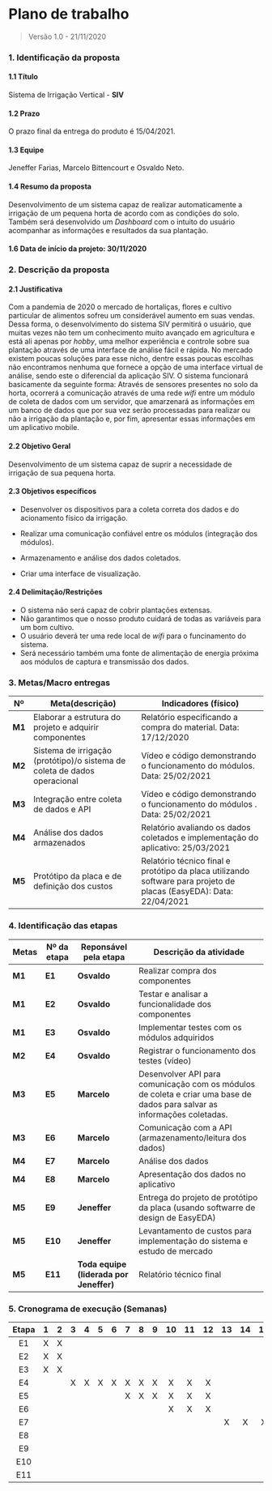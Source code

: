 # Plano de trabalho

> Versão 1.0 - 21/11/2020

### 1. Identificação da proposta

#### 1.1 Título

Sistema de Irrigação Vertical - **SIV**

#### 1.2 Prazo

O prazo final da entrega do produto é 15/04/2021.

#### 1.3 Equipe

Jeneffer Farias, Marcelo Bittencourt e Osvaldo Neto.

#### 1.4 Resumo da proposta

Desenvolvimento de um sistema capaz de realizar automaticamente a irrigação de um pequena horta de 
acordo com as condições do solo. Também será desenvolvido um *Dashboard* com o intuito do usuário 
acompanhar as informações e resultados da sua plantação.

#### 1.6 Data de início da projeto: 30/11/2020

### 2. Descrição da proposta

#### 2.1 Justificativa

Com a pandemia de 2020 o mercado de hortaliças, flores e cultivo particular de alimentos sofreu um 
considerável aumento em suas vendas. Dessa forma, o desenvolvimento do sistema SIV permitirá o usuário,
que muitas vezes não tem um conhecimento muito avançado em agricultura e está ali apenas por *hobby*,
uma melhor experiência e controle sobre sua plantação através de uma interface de análise fácil e rápida.
No mercado existem poucas soluções para esse nicho, dentre essas poucas escolhas não encontramos nenhuma 
que fornece a opção de uma interface virtual de análise, sendo este o diferencial da aplicação SIV.
O sistema funcionará basicamente da seguinte forma: Através de sensores presentes no solo da horta, ocorrerá a
comunicação através de uma rede *wifi* entre um módulo de coleta de dados com um servidor, que amarzenará as informações 
em um banco de dados que por sua vez serão processadas para realizar ou não a irrigação da plantação e, por fim,
apresentar essas informações em um aplicativo mobile.

#### 2.2 Objetivo Geral

Desenvolvimento de um sistema capaz de suprir a necessidade de irrigação de sua pequena horta.

#### 2.3 Objetivos específicos

- Desenvolver os dispositivos para a coleta correta dos dados e do acionamento físico da irrigação.

- Realizar uma comunicação confiável entre os módulos (integração dos módulos).

- Armazenamento e análise dos dados coletados.

- Criar uma interface de visualização.

  

#### 2.4 Delimitação/Restrições

- O sistema não será capaz de cobrir plantações extensas.
- Não garantimos que o nosso produto cuidará de todas as variáveis para um bom cultivo.
- O usuário deverá ter uma rede local de *wifi* para o funcinamento do sistema.
- Será necessário também uma fonte de alimentação de energia próxima aos módulos de captura e transmissão dos dados.

### 3. Metas/Macro entregas



| Nº     | Meta(descrição)                                              | Indicadores (físico)                                         |
| ------ | ------------------------------------------------------------ | ------------------------------------------------------------ |
| **M1** | Elaborar a estrutura do projeto e adquirir componentes       | Relatório especificando a compra do material. Data: 17/12/2020                 |
| **M2** | Sistema de irrigação (protótipo)/o sistema de coleta de dados operacional | Vídeo e código demonstrando o funcionamento do módulos. Data: 25/02/2021       |
| **M3** | Integração entre coleta de dados e API                       | Vídeo e código demonstrando o funcionamento do módulos . Data: 25/02/2021     |
| **M4** | Análise dos dados armazenados                                | Relatório avaliando os dados coletados e implementação do aplicativo: 25/03/2021 |
| **M5** | Protótipo da placa e de definição dos custos                 | Relatório técnico final e protótipo da placa utilizando software para projeto de placas (EasyEDA): Data: 22/04/2021 |



### 4. Identificação das etapas



| Metas  | Nº da etapa | Reponsável pela etapa | Descrição da atividade                                       |
| ------ | ----------- | --------------------- | ------------------------------------------------------------ |
| **M1** | **E1**      | **Osvaldo**           | Realizar compra dos componentes                              |
| **M1** | **E2**      | **Osvaldo**           | Testar e analisar a funcionalidade dos componentes           |
| **M1** | **E3**      | **Osvaldo**           | Implementar testes com os módulos adquiridos                 |
| **M2** | **E4**      | **Osvaldo**           | Registrar o funcionamento dos testes  (vídeo)                |
| **M3** | **E5**      | **Marcelo**          | Desenvolver API para comunicação com os módulos de coleta e criar uma base de dados para salvar as informações coletadas. |
| **M3** | **E6**      | **Marcelo**          | Comunicação com a API (armazenamento/leitura dos dados)      |
| **M4** | **E7**      | **Marcelo**          | Análise dos dados                                            |
| **M4** | **E8**      | **Marcelo**           | Apresentação dos dados no aplicativo                         |
| **M5** | **E9**      | **Jeneffer**           | Entrega do projeto de protótipo da placa (usando softwarre de design de EasyEDA) |
| **M5** | **E10**     | **Jeneffer**           | Levantamento de custos para implementação do sistema  e    estudo de mercado    |
| **M5** | **E11**     | **Toda equipe (liderada por Jeneffer)**       | Relatório técnico final                                      |



### 5. Cronograma de execução (Semanas)

| Etapa | 1 | 2 | 3 | 4 | 5 | 6 | 7 | 8 | 9 | 10 | 11 | 12 | 13 | 14 | 15 | 16 | 17 | 18 | 19 | 20 | 21 | 22 | 23 | 24 |
|:-----:|:-:|:-:|:-:|:-:|:-:|:-:|:-:|:-:|:-:|:--:|:--:|:--:|:--:|:--:|:--:|:--:|:--:|:--:|:--:|:--:|:--:|:--:|:--:|:--:|
|   E1  | X | X |   |   |   |   |   |   |   |    |    |    |    |    |    |    |    |    |    |    |    |    |    |    |
|   E2  | X | X |   |   |   |   |   |   |   |    |    |    |    |    |    |    |    |    |    |    |    |    |    |    |
|   E3  | X | X |   |   |   |   |   |   |   |    |    |    |    |    |    |    |    |    |    |    |    |    |    |    |
|   E4  |   |   | X | X | X | X | X | X | X | X  | X  | X  |    |    |    |    |    |    |    |    |    |    |    |    |
|   E5  |   |   |   |   |   |   | X | X | X | X  | X  | X  |    |    |    |    |    |    |    |    |    |    |    |    |
|   E6  |   |   |   |   |   |   |   |   |   | X  | X  | X  |    |    |    |    |    |    |    |    |    |    |    |    |
|   E7  |   |   |   |   |   |   |   |   |   |    |    |    |  X | X  |  X | X  | X  | X  |  X | X  |    |    |    |    |
|   E8  |   |   |   |   |   |   |   |   |   |    |    |    |    |    |    |    |  X | X  |  X | X  |    |    |    |    |
|   E9  |   |   |   |   |   |   |   |   |   |    |    |    |    |    |    |    |    |    |    |    |  X | X  |    |    |
|  E10  |   |   |   |   |   |   |   |   |   |    |    |    |    |    |    |    |    |    |    |    |    | X  | X  |    |
|  E11  |   |   |   |   |   |   |   |   |   |    |    |    |    |    |    |    |    |    |    |    |  X | X  | X  | X  |
